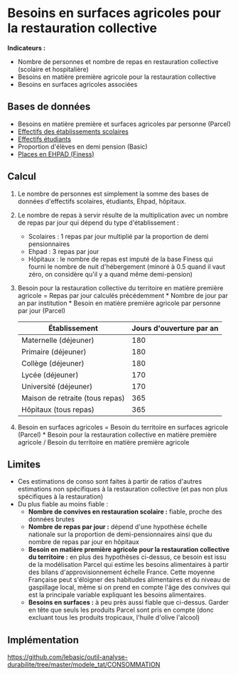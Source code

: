 # Besoins en surfaces agricoles pour la restauration collective

**Indicateurs :**
- Nombre de personnes et nombre de repas en restauration collective (scolaire et hospitalière)
- Besoins en matière première agricole pour la restauration collective
- Besoins en surfaces agricoles associées

## Bases de données
- Besoins en matière première et surfaces agricoles par personne (Parcel)
- [Effectifs des établissements scolaires](https://outil-sources-interne.basic.coop/#/publication/414/ministere-de-leducation-nationale-effectifs-des-etablissements-scolaires)
- [Effectifs étudiants](https://outil-sources-interne.basic.coop/#/publication/417/ministere-de-lenseignement-superieur-de-la-recherche-et-de-linnovation-effectifs-detudiants-dans-le-superieur)
- Proportion d'élèves en demi pension (Basic)
- [Places en EHPAD (Finess)](https://outil-sources-interne.basic.coop/#/publication/416/ministere-des-solidarites-et-de-la-sante-nombre-de-places-dans-les-etablissements-dhebergement-pour-personnes-agees-finess)


## Calcul
1. Le nombre de personnes est simplement la somme des bases de données d'effectifs scolaires, étudiants, Ehpad, hôpitaux.
2. Le nombre de repas à servir résulte de la multiplication avec un nombre de repas par jour qui dépend du type d'établissement :
   - Scolaires : 1 repas par jour multiplié par la proportion de demi pensionnaires
   - Ehpad : 3 repas par jour
   - Hôpitaux : le nombre de repas est imputé de la base Finess qui fourni le nombre de nuit d'hébergement (minoré à 0.5 quand il vaut zéro, on considère qu'il y a quand même demi-pension)
3. Besoin pour la restauration collective du territoire en matière première agricole = Repas par jour calculés précédemment * Nombre de jour par an par institution * Besoin en matière première agricole par personne par jour (Parcel)

    |Établissement|Jours d'ouverture par an|
    |-------|-------|
    |Maternelle (déjeuner)  |180|
    |Primaire (déjeuner)  |180|
    |Collège (déjeuner) |180|
    |Lycée (déjeuner) |170|
    |Université (déjeuner)  |170|
    |Maison de retraite (tous repas)  |365|
    |Hôpitaux (tous repas)  |365|

4. Besoin en surfaces agricoles = Besoin du territoire en surfaces agricole (Parcel) * Besoin pour la restauration collective en matière première agricole / Besoin du territoire en matière première agricole


## Limites
- Ces estimations de conso sont faites à partir de ratios d'autres estimations non spécifiques à la restauration collective (et pas non plus spécifiques à la restauration)
- Du plus fiable au moins fiable :
  - **Nombre de convives en restauration scolaire :** fiable, proche des données brutes
  - **Nombre de repas par jour :** dépend d'une hypothèse échelle nationale sur la proportion de demi-pensionnaires ainsi que du nombre de repas par jour en hôpitaux
  - **Besoin en matière première agricole pour la restauration collective du territoire :** en plus des hypothèses ci-dessus, ce besoin est issu de la modélisation Parcel qui estime les besoins alimentaires à partir des bilans d'approvisionnement échelle France. Cette moyenne Française peut s'éloigner des habitudes alimentaires et du niveau de gaspillage local, même si on prend en compte l'âge des convives qui est la principale variable expliquant les besoins alimentaires.
  - **Besoins en surfaces :** à peu près aussi fiable que ci-dessus. Garder en tête que seuls les produits Parcel sont pris en compte (donc excluant tous les produits tropicaux, l'huile d'olive l'alcool)

## Implémentation

https://github.com/lebasic/outil-analyse-durabilite/tree/master/modele_tat/CONSOMMATION